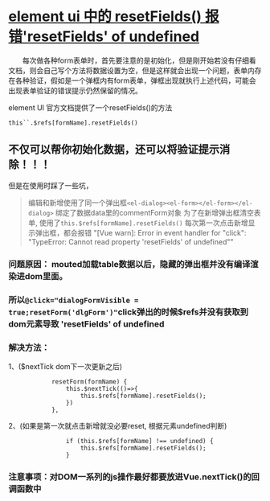 # [element ui 中的 resetFields() 报错'resetFields' of undefined](https://www.cnblogs.com/tentacion/p/11543169.html)

　　每次做各种form表单时，首先要注意的是初始化，但是刚开始若没有仔细看文档，则会自己写个方法将数据设置为空，但是这样就会出现一个问题，表单内存在各种验证，假如是一个弹框内有form表单，弹框出现就执行上述代码，可能会出现表单验证的错误提示仍然保留的情况。

element UI 官方文档提供了一个resetFields()的方法

```
this``.$refs[formName].resetFields()
```

## 不仅可以帮你初始化数据，还可以将验证提示消除！！！

但是在使用时踩了一些坑，

> 编辑和新增使用了同一个弹出框`<el-dialog><el-form></el-form></el-dialog>`
> 绑定了数据data里的commentForm对象
> 为了在新增弹出框清空表单, 使用了`this.$refs[formName].resetFields()`
> 每次第一次点击新增显示弹出框，都会报错
> "[Vue warn]: Error in event handler for "click": "TypeError: Cannot read property 'resetFields' of undefined""

### 问题原因： mouted加载table数据以后，隐藏的弹出框并没有编译渲染进dom里面。

### 所以`@click="dialogFormVisible = true;resetForm('dlgForm')"`click弹出的时候$refs并没有获取到dom元素导致 'resetFields' of undefined

### 解决方法：

1、($nextTick dom下一次更新之后)

```
            resetForm(formName) {
                this.$nextTick(()=>{
                    this.$refs[formName].resetFields();
                })                
            },
```

2、(如果是第一次就点击新增就没必要reset, 根据元素undefined判断)

```
                if (this.$refs[formName] !== undefined) {
                    this.$refs[formName].resetFields();
                }
```

### 注意事项：对DOM一系列的js操作最好都要放进Vue.nextTick()的回调函数中